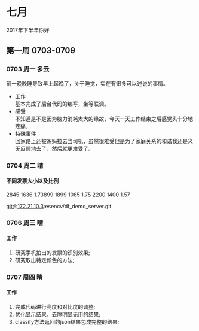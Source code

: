 # 七月
2017年下半年你好
## 第一周 0703-0709
### 0703 周一 多云
前一晚晚睡导致早上起晚了，关于睡觉，实在有很多可以述说的事情。
- 工作   
基本完成了后台代码的编写，坐等联调。
- 感受   
不知道是不是因为脑力消耗太大的缘故，今天一天工作结束之后感觉头十分地疼痛。
- 特殊事件  
回家路上还被爸妈拉去当司机，虽然很难受但是为了家庭关系的和谐我还是义无反顾地去了，然后就更难受了。

### 0704 周二 晴
#### 不同发票大小以及比例
2845 1636   1.73899
1899 1085   1.75
2200 1400   1.57

git@172.21.10.3:esencv/df_demo_server.git

### 0706 周三 晴
#### 工作
1. 研究手机拍出的发票的识别效果;
2. 研究取出特定颜色的方法;

### 0707 周四 晴
#### 工作
1. 完成代码进行亮度和对比度的调整;
2. 优化显示结果，去除明显无用的结果;
3. classify方法返回的json结果包成完整的结果;